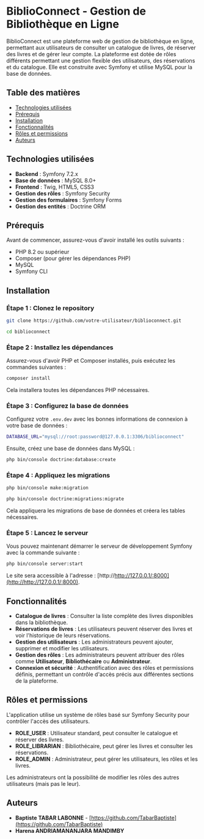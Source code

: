 # BiblioConnect - Gestion de Bibliothèque en Ligne

BiblioConnect est une plateforme web de gestion de bibliothèque en ligne, permettant aux utilisateurs de consulter un catalogue de livres, de réserver des livres et de gérer leur compte. La plateforme est dotée de rôles différents permettant une gestion flexible des utilisateurs, des réservations et du catalogue. Elle est construite avec Symfony et utilise MySQL pour la base de données.

## Table des matières

- [Technologies utilisées](#technologies-utilisées)
- [Prérequis](#prérequis)
- [Installation](#installation)
- [Fonctionnalités](#fonctionnalités)
- [Rôles et permissions](#rôles-et-permissions)
- [Auteurs](#auteurs)

## Technologies utilisées

- **Backend** : Symfony 7.2.x
- **Base de données** : MySQL 8.0+
- **Frontend** : Twig, HTML5, CSS3
- **Gestion des rôles** : Symfony Security
- **Gestion des formulaires** : Symfony Forms
- **Gestion des entités** : Doctrine ORM

## Prérequis

Avant de commencer, assurez-vous d'avoir installé les outils suivants :

- PHP 8.2 ou supérieur
- Composer (pour gérer les dépendances PHP)
- MySQL
- Symfony CLI

## Installation

### Étape 1 : Clonez le repository

```bash
git clone https://github.com/votre-utilisateur/biblioconnect.git

cd biblioconnect
```

### Étape 2 : Installez les dépendances

Assurez-vous d'avoir PHP et Composer installés, puis exécutez les commandes suivantes :

```bash
composer install
```

Cela installera toutes les dépendances PHP nécessaires.

### Étape 3 : Configurez la base de données

Configurez votre `.env.dev` avec les bonnes informations de connexion à votre base de données :

```bash
DATABASE_URL="mysql://root:password@127.0.0.1:3306/biblioconnect"
```

Ensuite, créez une base de données dans MySQL :

```bash
php bin/console doctrine:database:create
```

### Étape 4 : Appliquez les migrations

```bash
php bin/console make:migration
```

```bash
php bin/console doctrine:migrations:migrate
```

Cela appliquera les migrations de base de données et créera les tables nécessaires.

### Étape 5 : Lancez le serveur

Vous pouvez maintenant démarrer le serveur de développement Symfony avec la commande suivante :

```bash
php bin/console server:start
```

Le site sera accessible à l'adresse : [http://http://127.0.0.1/:8000](http://http://127.0.0.1/:8000).

## Fonctionnalités

- **Catalogue de livres** : Consulter la liste complète des livres disponibles dans la bibliothèque.
- **Réservations de livres** : Les utilisateurs peuvent réserver des livres et voir l'historique de leurs réservations.
- **Gestion des utilisateurs** : Les administrateurs peuvent ajouter, supprimer et modifier les utilisateurs.
- **Gestion des rôles** : Les administrateurs peuvent attribuer des rôles comme **Utilisateur**, **Bibliothécaire** ou **Administrateur**.
- **Connexion et sécurité** : Authentification avec des rôles et permissions définis, permettant un contrôle d'accès précis aux différentes sections de la plateforme.

## Rôles et permissions

L'application utilise un système de rôles basé sur Symfony Security pour contrôler l'accès des utilisateurs.

- **ROLE_USER** : Utilisateur standard, peut consulter le catalogue et réserver des livres.
- **ROLE_LIBRARIAN** : Bibliothécaire, peut gérer les livres et consulter les réservations.
- **ROLE_ADMIN** : Administrateur, peut gérer les utilisateurs, les rôles et les livres.

Les administrateurs ont la possibilité de modifier les rôles des autres utilisateurs (mais pas le leur).

## Auteurs

- **Baptiste TABAR LABONNE** - [https://github.com/TabarBaptiste](https://github.com/TabarBaptiste)
- **Harena ANDRIAMANANJARA MANDIMBY**
